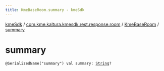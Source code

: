 ```yaml
---
title: KmeBaseRoom.summary - kmeSdk
---
```


[kmeSdk](../../index.html) / [com.kme.kaltura.kmesdk.rest.response.room](../index.html) / [KmeBaseRoom](index.html) / [summary](./summary.html)

# summary

`@SerializedName("summary") val summary: `[`String`](https://kotlinlang.org/api/latest/jvm/stdlib/kotlin/-string/index.html)`?`
